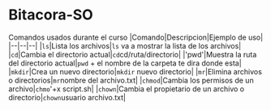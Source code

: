 # Bitacora-SO
Comandos usados durante el curso
|Comando|Descripcion|Ejemplo de uso|
|--|--|--|
|`ls`|Lista los archivos|`ls` va a mostrar la lista de los archivos|
|`cd`|Cambia el directorio actual|`cd`cd/ruta/directorio|
|'pwd'|Muestra la ruta del directorio actual|`pwd` + el nombre de la carpeta te dira donde esta| 
|`mkdir`|Crea un nuevo directorio|`mkdir` nuevo directorio|
|`mr`|Elimina archivos o directorios|`mr`nombre del archivo.txt|
|`chmod`|Cambia los permisos de un archivo|`chmo`'+x script.sh|
|`chown`|Cambia el propietario de un archivo o directorio|`chown`usuario archivo.txt|

